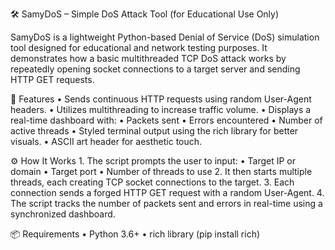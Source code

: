 🛠️ SamyDoS – Simple DoS Attack Tool (for Educational Use Only)

SamyDoS is a lightweight Python-based Denial of Service (DoS) simulation tool designed for educational and network testing purposes. It demonstrates how a basic multithreaded TCP DoS attack works by repeatedly opening socket connections to a target server and sending HTTP GET requests.

🚀 Features
	•	Sends continuous HTTP requests using random User-Agent headers.
	•	Utilizes multithreading to increase traffic volume.
	•	Displays a real-time dashboard with:
	•	Packets sent
	•	Errors encountered
	•	Number of active threads
	•	Styled terminal output using the rich library for better visuals.
	•	ASCII art header for aesthetic touch.

⚙️ How It Works
	1.	The script prompts the user to input:
	•	Target IP or domain
	•	Target port
	•	Number of threads to use
	2.	It then starts multiple threads, each creating TCP socket connections to the target.
	3.	Each connection sends a forged HTTP GET request with a random User-Agent.
	4.	The script tracks the number of packets sent and errors in real-time using a synchronized dashboard.

📦 Requirements
	•	Python 3.6+
	•	rich library (pip install rich)
